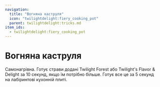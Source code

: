 ```yaml
---
navigation:
  title: "Вогняна каструля"
  icon: "twilightdelight:fiery_cooking_pot"
  parent: twilightdelight:tricks.md
item_ids:
  - twilightdelight:fiery_cooking_pot
---
```


# Вогняна каструля

Самонагрівна. Готує страви додані Twilight Forest або Twilight's Flavor & Delight за 10 секунд, якщо їм потрібно більше. Готує все це за 5 секунд на лабіринтові кухонній плиті.



<Recipe id="twilightdelight:fiery_cooking_pot" />


